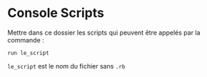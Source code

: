 # Console Scripts

Mettre dans ce dossier les scripts qui peuvent être appelés par la commande :

    run le_script

`le_script` est le nom du fichier sans `.rb`

